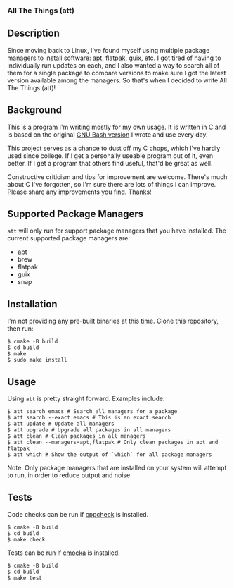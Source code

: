 ### All The Things (att)

## Description
Since moving back to Linux, I've found myself using multiple package managers to install software: apt, flatpak, guix, etc. I got tired of having to individually run updates on each, and I also wanted a way to search all of them for a single package to compare versions to make sure I got the latest version available among the managers. So that's when I decided to write All The Things (att)!

## Background
This is a program I'm writing mostly for my own usage. It is written in C and is based on the original [GNU Bash version](https://gist.github.com/echosa/390b968093c37e459ec38cd510d30de0) I wrote and use every day.

This project serves as a chance to dust off my C chops, which I've hardly used since college. If I get a personally useable program out of it, even better. If I get a program that others find useful, that'd be great as well.

Constructive criticism and tips for improvement are welcome. There's much about C I've forgotten, so I'm sure there are lots of things I can improve. Please share any improvements you find. Thanks!

## Supported Package Managers

`att` will only run for support package managers that you have installed. The current supported package managers are:
- apt
- brew
- flatpak
- guix
- snap

## Installation
I'm not providing any pre-built binaries at this time. Clone this repository, then run:
```
$ cmake -B build
$ cd build
$ make
$ sudo make install
```

## Usage
Using `att` is pretty straight forward. Examples include:

```
$ att search emacs # Search all managers for a package
$ att search --exact emacs # This is an exact search
$ att update # Update all managers
$ att upgrade # Upgrade all packages in all managers
$ att clean # Clean packages in all managers
$ att clean --managers=apt,flatpak # Only clean packages in apt and flatpak
$ att which # Show the output of `which` for all package managers
```

Note: Only package managers that are installed on your system will attempt to run, in order to reduce output and noise.

## Tests
Code checks can be run if [cppcheck](http://cppcheck.sourceforge.net/) is installed.
```
$ cmake -B build
$ cd build
$ make check
```
Tests can be run if [cmocka](https://cmocka.org) is installed.
```
$ cmake -B build
$ cd build
$ make test
```
